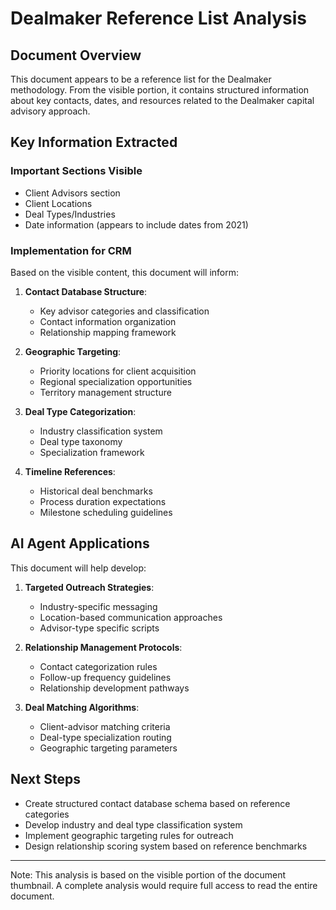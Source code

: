 # Dealmaker Reference List Analysis

## Document Overview
This document appears to be a reference list for the Dealmaker methodology. From the visible portion, it contains structured information about key contacts, dates, and resources related to the Dealmaker capital advisory approach.

## Key Information Extracted

### Important Sections Visible
- Client Advisors section
- Client Locations
- Deal Types/Industries
- Date information (appears to include dates from 2021)

### Implementation for CRM
Based on the visible content, this document will inform:

1. **Contact Database Structure**: 
   - Key advisor categories and classification
   - Contact information organization
   - Relationship mapping framework

2. **Geographic Targeting**:
   - Priority locations for client acquisition
   - Regional specialization opportunities
   - Territory management structure

3. **Deal Type Categorization**:
   - Industry classification system
   - Deal type taxonomy
   - Specialization framework

4. **Timeline References**:
   - Historical deal benchmarks
   - Process duration expectations
   - Milestone scheduling guidelines

## AI Agent Applications
This document will help develop:

1. **Targeted Outreach Strategies**:
   - Industry-specific messaging
   - Location-based communication approaches
   - Advisor-type specific scripts

2. **Relationship Management Protocols**:
   - Contact categorization rules
   - Follow-up frequency guidelines
   - Relationship development pathways

3. **Deal Matching Algorithms**:
   - Client-advisor matching criteria
   - Deal-type specialization routing
   - Geographic targeting parameters

## Next Steps
- Create structured contact database schema based on reference categories
- Develop industry and deal type classification system
- Implement geographic targeting rules for outreach
- Design relationship scoring system based on reference benchmarks

---

Note: This analysis is based on the visible portion of the document thumbnail. A complete analysis would require full access to read the entire document.

